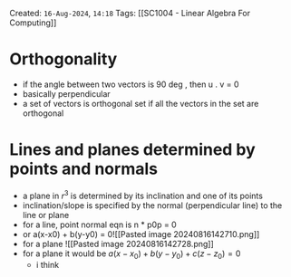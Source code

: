 Created: `16-Aug-2024`, `14:18`
Tags: [[SC1004 - Linear Algebra For Computing]]

# Orthogonality
- if the angle between two vectors is 90 deg , then u . v = 0
- basically perpendicular 
- a set of vectors is orthogonal set if all the vectors in the set are orthogonal

# Lines and planes determined by points and normals 
- a plane in $r^3$ is determined by its inclination and one of its points
- inclination/slope is specified by the normal (perpendicular line) to the line or plane 
- for a line, point normal eqn is n * p0p = 0
- or a(x-x0) + b(y-y0) = 0![[Pasted image 20240816142710.png]]
- for a plane ![[Pasted image 20240816142728.png]]
- for a plane it would be $a(x-x_0) + b(y-y_0) + c(z-z_0)=0$
	- i think